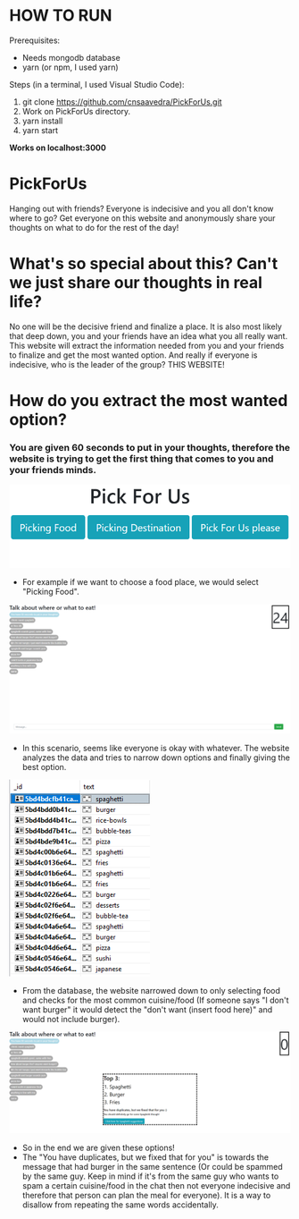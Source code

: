 # HOW TO RUN
Prerequisites:
- Needs mongodb database
- yarn (or npm, I used yarn)

Steps (in a terminal, I used Visual Studio Code):
1. git clone https://github.com/cnsaavedra/PickForUs.git
3. Work on PickForUs directory.
4. yarn install
5. yarn start

**Works on localhost:3000**


# PickForUs
Hanging out with friends? Everyone is indecisive and you all don't know where to go? 
Get everyone on this website and anonymously share your thoughts on what to do for the rest of the day!

# What's so special about this? Can't we just share our thoughts in real life?
No one will be the decisive friend and finalize a place. It is also most likely that deep down, you and your friends have an idea what you all really want.
This website will extract the information needed from you and your friends to finalize and get the most wanted option.
And really if everyone is indecisive, who is the leader of the group? THIS WEBSITE!

# How do you extract the most wanted option?
### You are given 60 seconds to put in your thoughts, therefore the website is trying to get the first thing that comes to you and your friends minds.

![Image](./meta/foodexamples/mainmenu.png)
- For example if we want to choose a food place, we would select "Picking Food".
  

![Image](./meta/foodexamples/chatscreenfood.png)

- In this scenario, seems like everyone is okay with whatever. The website analyzes the data and tries to narrow down options and finally giving the best option.


![Image](./meta/foodexamples/databasefood.png)

- From the database, the website narrowed down to only selecting food and checks for the most common cuisine/food (If someone says "I don't want burger" it would detect the "don't want (insert food here)" and would not include burger).

![Image](./meta/foodexamples/suggestionfood.png)
- So in the end we are given these options!
- The "You have duplicates, but we fixed that for you" is towards the message that had burger in the same sentence (Or could be spammed by the same guy. Keep in mind if it's from the same guy who wants to spam a certain cuisine/food in the chat then not everyone indecisive and therefore that person can plan the meal for everyone). It is a way to disallow from repeating the same words accidentally.
